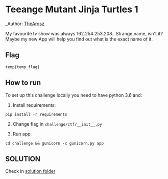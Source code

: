 # Teeange Mutant Jinja Turtles 1

_Author: [TheArqsz](https://github.com/TheArqsz)


My favourite tv show was always 162.254.253.208...Strange name, isn't it? Maybe my new App will help you find out what is the exact name of it.

## Flag

```
temp{temp_flag}
```

## How to run

To set up this challenge locally you need to have python 3.6 and:

1. Install requirements:
```
pip install -r requirements
```
2. Change flag in `challenge/ctf/__init__.py`
   
3. Run app:
```
cd challenge && gunicorn -c gunicorn.py app
```

## SOLUTION

Check in [solution folder](./solution/README.md)
